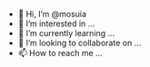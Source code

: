 - 👋 Hi, I’m @mosuia
- 👀 I’m interested in ...
- 🌱 I’m currently learning ...
- 💞️ I’m looking to collaborate on ...
- 📫 How to reach me ...

<!---
mosuia/mosuia is a ✨ special ✨ repository because its `README.md` (this file) appears on your GitHub profile.
You can click the Preview link to take a look at your changes.
--->
